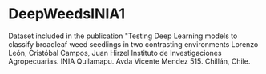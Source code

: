 # DeepWeedsINIA1
Dataset included in the publication 
"Testing Deep Learning models to classify broadleaf weed seedlings in two contrasting environments
Lorenzo León, Cristóbal Campos, Juan Hirzel 
Instituto de Investigaciones Agropecuarias. INIA Quilamapu. Avda Vicente Mendez 515. Chillán, Chile.
